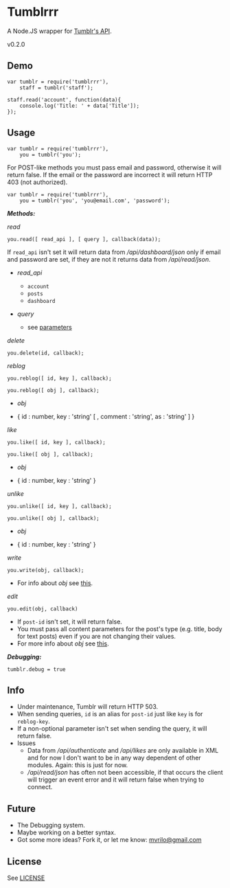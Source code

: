 # Tumblrrr

A Node.JS wrapper for [Tumblr's API].

v0.2.0

Demo
---------
	var tumblr = require('tumblrrr'),
		staff = tumblr('staff');

	staff.read('account', function(data){
		console.log('Title: ' + data['Title']);
	});

Usage
---------

    var tumblr = require('tumblrrr'),
        you = tumblr('you');

For POST-like methods you must pass email and password, otherwise it will return false.
If the email or the password are incorrect it will return HTTP 403 (not authorized).

	var tumblr = require('tumblrrr'),
		you = tumblr('you', 'you@email.com', 'password');

**_Methods:_**

_read_

`you.read([ read_api ], [ query ], callback(data));`

If `read_api` isn't set it will return data from _/api/dashboard/json_ only if email and password are set, if they are not it returns data from _/api/read/json_.

- *read_api*
    - `account`
    - `posts`
    - `dashboard`

- *query*
    - see [parameters]

_delete_

`you.delete(id, callback);`

_reblog_

`you.reblog([ id, key ], callback);`

`you.reblog([ obj ], callback);`

- _obj_

- { id : number, key : 'string' [ , comment : 'string', as : 'string' ] }

_like_

`you.like([ id, key ], callback);`

`you.like([ obj ], callback);`

- _obj_

- { id : number, key : 'string' }

_unlike_

`you.unlike([ id, key ], callback);`

`you.unlike([ obj ], callback);`

- _obj_

- { id : number, key : 'string' }

_write_

`you.write(obj, callback);`

- For info about _obj_ see [this][write].

_edit_

`you.edit(obj, callback)`

- If `post-id` isn't set, it will return false.
- You must pass all content parameters for the post's type (e.g. title, body for text posts) even if you are not changing their values.
- For more info about _obj_ see [this][edit].

**_Debugging:_**

`tumblr.debug = true`

Info
-----

- Under maintenance, Tumblr will return HTTP 503.
- When sending queries, `id` is an alias for `post-id` just like `key` is for `reblog-key`.
- If a non-optional parameter isn't set when sending the query, it will return false.
- Issues
    - Data from _/api/authenticate_ and _/api/likes_ are only available in XML and for now I don't want to be in any way dependent of other modules. Again: this is just for now.
	- _/api/read/json_ has often not been accessible, if that occurs the client will trigger an event error and it will return false when trying to connect.

Future
---------

- The Debugging system.
- Maybe working on a better syntax.
- Got some more ideas? Fork it, or let me know: mvrilo@gmail.com

License
-----------

See [LICENSE]

[parameters]: http://www.tumblr.com/docs/en/api
[Tumblr's API]: http://www.tumblr.com/docs/en/api
[demo]: http://www.github.com/mvrilo/tumblrrr/tree/master/demo/
[write]: http://www.tumblr.com/docs/en/api#api_write
[edit]: http://www.tumblr.com/docs/en/api#editing_posts
[LICENSE]: http://www.github.com/mvrilo/tumblrrr/blob/master/LICENSE

